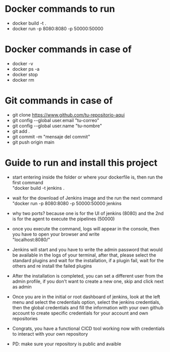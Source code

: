 # Docker commands to run <br>
- docker build -t <containerName> . <br>
- docker run -p 8080:8080 -p 50000:50000 <containerName> <br>

# Docker commands in case of
- docker -v <br>
- docker ps -a <br>
- docker stop <containerId> <br>
- docker rm <containerId> <br>

# Git commands in case of <br>
- git clone https://www.github.com/tu-repositorio-aqui <br>
- git config --global user.email "tu-correo" <br>
- git config --global user.name "tu-nombre" <br>
- git add . <br>
- git commit -m "mensaje del commit" <br>
- git push origin main <br>


# Guide to run and install this project

- start entering inside the folder or where your dockerfile is, then run the first command <br>
    "docker build -t jenkins . <br>
- wait for the download of Jenkins image and the run the next command <br>
    "docker run -p 8080:8080 -p 50000:50000 jenkins <br>
- why two ports? because one is for the UI of jenkins (8080) and the 2nd is for the agent to execute the pipelines (50000) <br>
- once you execute the command, logs will appear in the console, then you have to open your browser and write <br>
    "localhost:8080/" <br>
- Jenkins will start and you have to write the admin password that would be available in the logs of your terminal, after that, please select the standard plugins and wait for the installation, if a plugin fail, wait for the others and re install the failed plugins <br>
- After the installation is completed, you can set a different user from the admin profile, if you don't want to create a new one, skip and click next as admin <br>
- Once you are in the initial or root dashboard of jenkins, look at the left menu and select the credentials option, select the jenkins credentials, then the global credentials and fill the information with your own github account to create specific credentials for your account and own repositories <br>

- Congrats, you have a functional CICD tool working now with credentials to interact with your own repository
- PD: make sure your repository is public and avaible
